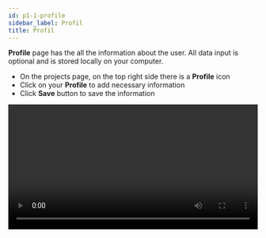 ```yaml
---
id: p1-1-profile
sidebar_label: Profil
title: Profil
---
```


**Profile** page has the all the information about the user. All data input is optional and is stored locally on your computer.

- On the projects page, on the top right side there is a **Profile** icon
- Click on your **Profile** to add necessary information
- Click **Save** button to save the information



<video controls src="/assets/profile.mov" width="100%" type="video/mov">